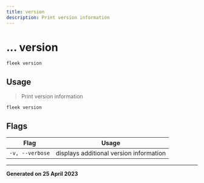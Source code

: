 ```yaml
---
title: version
description: Print version information
---
```


# ... version
`fleek version`

## Usage
> Print version information

```shell
fleek version
```

## Flags
|Flag|Usage|
|----|-----|
|`-v, --verbose`|displays additional version information|


---
**Generated on 25 April 2023**
